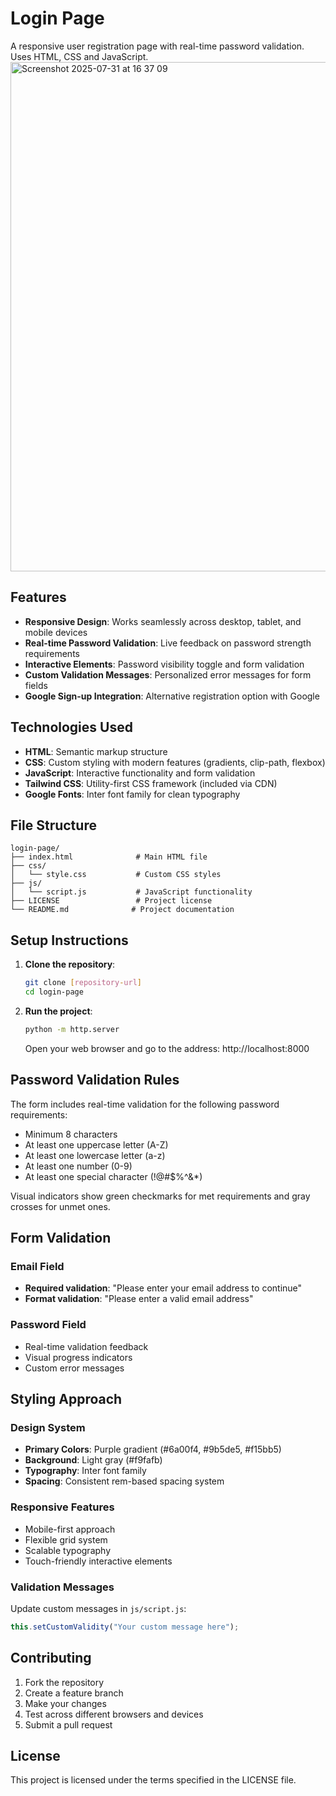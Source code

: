 # Login Page

A responsive user registration page with real-time password validation. Uses HTML, CSS and JavaScript.
<img width="1490" height="815" alt="Screenshot 2025-07-31 at 16 37 09" src="https://github.com/user-attachments/assets/5938a13e-aafd-42b4-8816-e143ca20ab65" />
## Features

- **Responsive Design**: Works seamlessly across desktop, tablet, and mobile devices
- **Real-time Password Validation**: Live feedback on password strength requirements
- **Interactive Elements**: Password visibility toggle and form validation
- **Custom Validation Messages**: Personalized error messages for form fields
- **Google Sign-up Integration**: Alternative registration option with Google

## Technologies Used

- **HTML**: Semantic markup structure
- **CSS**: Custom styling with modern features (gradients, clip-path, flexbox)
- **JavaScript**: Interactive functionality and form validation
- **Tailwind CSS**: Utility-first CSS framework (included via CDN)
- **Google Fonts**: Inter font family for clean typography

## File Structure

```
login-page/
├── index.html              # Main HTML file
├── css/
│   └── style.css           # Custom CSS styles
├── js/
│   └── script.js           # JavaScript functionality
├── LICENSE                 # Project license
└── README.md              # Project documentation
```

## Setup Instructions

1. **Clone the repository**:
   ```bash
   git clone [repository-url]
   cd login-page
   ```

2. **Run the project**:
   ```bash
   python -m http.server
   ```
   Open your web browser and go to the address: http://localhost:8000

## Password Validation Rules

The form includes real-time validation for the following password requirements:

- Minimum 8 characters
- At least one uppercase letter (A-Z)
- At least one lowercase letter (a-z)
- At least one number (0-9)
- At least one special character (!@#$%^&*)

Visual indicators show green checkmarks for met requirements and gray crosses for unmet ones.

## Form Validation

### Email Field
- **Required validation**: "Please enter your email address to continue"
- **Format validation**: "Please enter a valid email address"

### Password Field
- Real-time validation feedback
- Visual progress indicators
- Custom error messages

## Styling Approach

### Design System
- **Primary Colors**: Purple gradient (#6a00f4, #9b5de5, #f15bb5)
- **Background**: Light gray (#f9fafb)
- **Typography**: Inter font family
- **Spacing**: Consistent rem-based spacing system

### Responsive Features
- Mobile-first approach
- Flexible grid system
- Scalable typography
- Touch-friendly interactive elements

### Validation Messages
Update custom messages in `js/script.js`:

```javascript
this.setCustomValidity("Your custom message here");
```

## Contributing

1. Fork the repository
2. Create a feature branch
3. Make your changes
4. Test across different browsers and devices
5. Submit a pull request

## License

This project is licensed under the terms specified in the LICENSE file.
